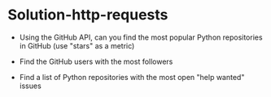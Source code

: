 # Solution-http-requests

* Using the GitHub API, can you find the most popular Python repositories in GitHub (use "stars" as a metric) 

* Find the GitHub users with the most followers 

* Find a list of Python repositories with the most open "help wanted" issues
